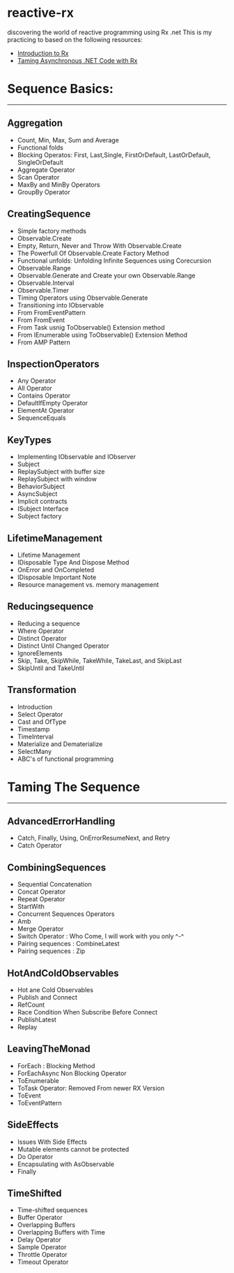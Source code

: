 # reactive-rx
discovering the world of reactive programming using Rx .net
This is my practicing to based on the following resources:
 * <a href="http://introtorx.com/Content/v1.0.10621.0/00_Foreword.html" target="_blank"> Introduction to Rx </a>
 * <a href="https://app.pluralsight.com/library/courses/dotnet-code-rx-taming-asynchronous/table-of-contents" target="_blank">Taming Asynchronous .NET Code with Rx</a> 

# Sequence Basics: 
------------------------------------------------------------
## Aggregation
- Count, Min, Max, Sum and Average
- Functional folds 
- Blocking Operatos: First, Last,Single, FirstOrDefault, LastOrDefault, SingleOrDefault
- Aggregate Operator
- Scan Operator
- MaxBy and MinBy Operators
- GroupBy Operator
## CreatingSequence
- Simple factory methods
- Observable.Create
- Empty, Return, Never and Throw With Observable.Create
- The Powerfull Of Observable.Create Factory Method
- Functional unfolds: Unfolding Infinite Sequences using Corecursion
- Observable.Range 
- Observable.Generate and Create your own Observable.Range
- Observable.Interval
- Observable.Timer 
- Timing Operators using Observable.Generate
- Transitioning into IObservable<T>
- From FromEventPattern
- From FromEvent
- From Task usnig ToObservable() Extension method
- From IEnumerable<T> using ToObservable() Extension Method
- From AMP Pattern
## InspectionOperators
- Any Operator
- All Operator
- Contains Operator
- DefaultIfEmpty Operator
- ElementAt Operator
- SequenceEquals

## KeyTypes
- Implementing IObservable and IObserver
- Subject<T>
- ReplaySubject<T> with buffer size
- ReplaySubject<T> with window 
- BehaviorSubject<T>
- AsyncSubject<T>
- Implicit contracts
- ISubject Interface
- Subject factory

## LifetimeManagement
- Lifetime Management
- IDisposable Type And Dispose Method
- OnError and OnCompleted
- IDisposable Important Note
- Resource management vs. memory management
## Reducingsequence
- Reducing a sequence
- Where Operator
- Distinct Operator
- Distinct Until Changed Operator
- IgnoreElements
- Skip, Take, SkipWhile, TakeWhile, TakeLast, and SkipLast
- SkipUntil and TakeUntil
## Transformation
- Introduction
- Select Operator
- Cast and OfType
- Timestamp
- TimeInterval
- Materialize and Dematerialize
- SelectMany
- ABC's of functional programming

# Taming The Sequence
-----------------------------------------------
## AdvancedErrorHandling
- Catch, Finally, Using, OnErrorResumeNext, and Retry
- Catch Operator
## CombiningSequences
- Sequential Concatenation
- Concat Operator
- Repeat Operator
- StartWith
- Concurrent Sequences Operators
- Amb
- Merge Operator
- Switch Operator : Who Come, I will work with you only ^-^
- Pairing sequences : CombineLatest
- Pairing sequences : Zip
## HotAndColdObservables
- Hot ane Cold Observables
- Publish and Connect
- RefCount
- Race Condition When Subscribe Before Connect
- PublishLatest
- Replay
## LeavingTheMonad
- ForEach : Blocking Method
- ForEachAsync Non Blocking Operator
- ToEnumerable
- ToTask Operator: Removed From newer RX Version
- ToEvent<T>
- ToEventPattern
## SideEffects
- Issues With Side Effects
- Mutable elements cannot be protected
- Do Operator
- Encapsulating with AsObservable
- Finally
## TimeShifted
- Time-shifted sequences
- Buffer Operator
- Overlapping Buffers
- Overlapping Buffers with Time
- Delay Operator
- Sample Operator
- Throttle Operator
- Timeout Operator


